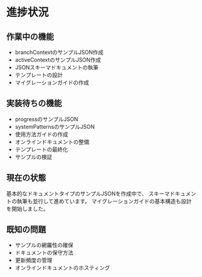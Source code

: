 # 進捗状況

## 作業中の機能

- branchContextのサンプルJSON作成
- activeContextのサンプルJSON作成
- JSONスキーマドキュメントの執筆
- テンプレートの設計
- マイグレーションガイドの作成

## 実装待ちの機能

- progressのサンプルJSON
- systemPatternsのサンプルJSON
- 使用方法ガイドの作成
- オンラインドキュメントの整備
- テンプレートの最終化
- サンプルの検証

## 現在の状態

基本的なドキュメントタイプのサンプルJSONを作成中で、
スキーマドキュメントの執筆も並行して進めています。
マイグレーションガイドの基本構造も設計を開始しました。

## 既知の問題

- サンプルの網羅性の確保
- ドキュメントの保守方法
- 更新頻度の管理
- オンラインドキュメントのホスティング
